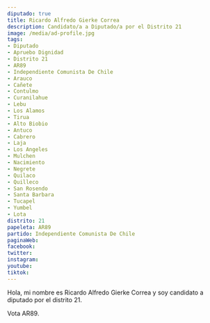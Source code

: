 ```yaml
---
diputado: true
title: Ricardo Alfredo Gierke Correa
description: Candidato/a a Diputado/a por el Distrito 21
image: /media/ad-profile.jpg
tags:
- Diputado
- Apruebo Dignidad
- Distrito 21
- AR89
- Independiente Comunista De Chile
- Arauco
- Cañete
- Contulmo
- Curanilahue
- Lebu
- Los Alamos
- Tirua
- Alto Biobio
- Antuco
- Cabrero
- Laja
- Los Angeles
- Mulchen
- Nacimiento
- Negrete
- Quilaco
- Quilleco
- San Rosendo
- Santa Barbara
- Tucapel
- Yumbel
- Lota
distrito: 21
papeleta: AR89
partido: Independiente Comunista De Chile
paginaWeb:
facebook:
twitter:
instagram:
youtube:
tiktok:
---
```

Hola, mi nombre es Ricardo Alfredo Gierke Correa y soy candidato a diputado por el distrito 21.

Vota AR89.

